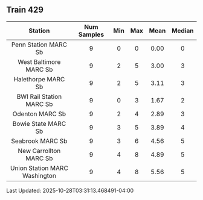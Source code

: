 ## Train 429

| Station | Num Samples | Min | Max | Mean | Median |
| :-----: | :---------: | :-: | :-: | :--: | :----: |
| Penn Station MARC Sb | 9 | 0 | 0 | 0.00 | 0 |
| West Baltimore MARC Sb | 9 | 2 | 5 | 3.00 | 3 |
| Halethorpe MARC Sb | 9 | 2 | 5 | 3.11 | 3 |
| BWI Rail Station MARC Sb | 9 | 0 | 3 | 1.67 | 2 |
| Odenton MARC Sb | 9 | 2 | 4 | 2.89 | 3 |
| Bowie State MARC Sb | 9 | 3 | 5 | 3.89 | 4 |
| Seabrook MARC Sb | 9 | 3 | 6 | 4.56 | 5 |
| New Carrollton MARC Sb | 9 | 4 | 8 | 4.89 | 5 |
| Union Station MARC Washington | 9 | 4 | 8 | 5.56 | 5 |


Last Updated: 2025-10-28T03:31:13.468491-04:00